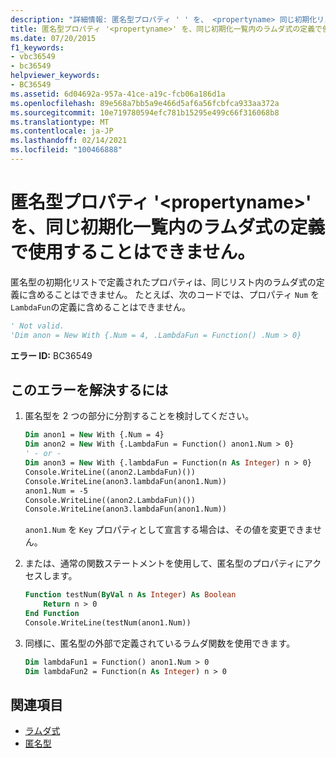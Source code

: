 ```yaml
---
description: "詳細情報: 匿名型プロパティ ' ' を、 <propertyname> 同じ初期化リスト内のラムダ式の定義で使用することはできません"
title: 匿名型プロパティ '<propertyname>' を、同じ初期化一覧内のラムダ式の定義で使用することはできません。
ms.date: 07/20/2015
f1_keywords:
- vbc36549
- bc36549
helpviewer_keywords:
- BC36549
ms.assetid: 6d04692a-957a-41ce-a19c-fcb06a186d1a
ms.openlocfilehash: 89e568a7bb5a9e466d5af6a56fcbfca933aa372a
ms.sourcegitcommit: 10e719780594efc781b15295e499c66f316068b8
ms.translationtype: MT
ms.contentlocale: ja-JP
ms.lasthandoff: 02/14/2021
ms.locfileid: "100466888"
---
```

# <a name="anonymous-type-property-propertyname-cannot-be-used-in-the-definition-of-a-lambda-expression-within-the-same-initialization-list"></a>匿名型プロパティ '\<propertyname>' を、同じ初期化一覧内のラムダ式の定義で使用することはできません。

匿名型の初期化リストで定義されたプロパティは、同じリスト内のラムダ式の定義に含めることはできません。 たとえば、次のコードでは、プロパティ `Num` を `LambdaFun`の定義に含めることはできません。

```vb
' Not valid.
'Dim anon = New With {.Num = 4, .LambdaFun = Function() .Num > 0}
```

**エラー ID:** BC36549

## <a name="to-correct-this-error"></a>このエラーを解決するには

1. 匿名型を 2 つの部分に分割することを検討してください。

    ```vb
    Dim anon1 = New With {.Num = 4}
    Dim anon2 = New With {.LambdaFun = Function() anon1.Num > 0}
    ' - or -
    Dim anon3 = New With {.lambdaFun = Function(n As Integer) n > 0}
    Console.WriteLine((anon2.LambdaFun)())
    Console.WriteLine(anon3.lambdaFun(anon1.Num))
    anon1.Num = -5
    Console.WriteLine((anon2.LambdaFun)())
    Console.WriteLine(anon3.lambdaFun(anon1.Num))
    ```

    `anon1.Num` を `Key` プロパティとして宣言する場合は、その値を変更できません。

2. または、通常の関数ステートメントを使用して、匿名型のプロパティにアクセスします。

    ```vb
    Function testNum(ByVal n As Integer) As Boolean
        Return n > 0
    End Function
    Console.WriteLine(testNum(anon1.Num))
    ```

3. 同様に、匿名型の外部で定義されているラムダ関数を使用できます。

    ```vb
    Dim lambdaFun1 = Function() anon1.Num > 0
    Dim lambdaFun2 = Function(n As Integer) n > 0
    ```

## <a name="see-also"></a>関連項目

- [ラムダ式](../programming-guide/language-features/procedures/lambda-expressions.md)
- [匿名型](../programming-guide/language-features/objects-and-classes/anonymous-types.md)
